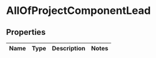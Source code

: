 # AllOfProjectComponentLead

## Properties
Name | Type | Description | Notes
------------ | ------------- | ------------- | -------------
